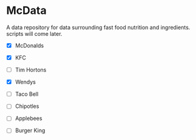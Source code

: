 # McData

A data repository for data surrounding fast food nutrition and ingredients. 
scripts will come later. 


 - [x] McDonalds
 - [x] KFC
 - [ ] Tim Hortons
 - [x] Wendys
 - [ ] Taco Bell
 - [ ] Chipotles
 - [ ] Applebees
 - [ ] Burger King

 

